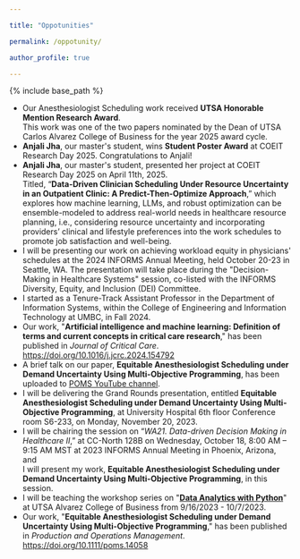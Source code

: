 ```yaml
---

title: "Oppotunities"

permalink: /oppotunity/

author_profile: true

---
```



{% include base_path %}
- Our Anesthesiologist Scheduling work received **UTSA Honorable Mention Research Award**.\
This work was one of the two papers nominated by the Dean of UTSA Carlos Alvarez College of Business for the year 2025 award cycle.
- **Anjali Jha**, our master's student, wins **Student Poster Award** at COEIT Research Day 2025. Congratulations to Anjali!
- **Anjali Jha**, our master's student, presented her project at COEIT Research Day 2025 on April 11th, 2025.\
Titled, “**Data-Driven Clinician Scheduling Under Resource Uncertainty in an Outpatient Clinic: A Predict-Then-Optimize Approach**,” which explores how machine learning, LLMs, and robust optimization can be ensemble-modeled to address real-world needs in healthcare resource planning, i.e., considering resource uncertainty and incorporating providers’ clinical and lifestyle preferences into the work schedules to promote job satisfaction and well-being.
- I will be presenting our work on achieving workload equity in physicians' schedules at the 2024 INFORMS Annual Meeting, held October 20-23 in Seattle, WA. The presentation will take place during the "Decision-Making in Healthcare Systems" session, co-listed with the INFORMS Diversity, Equity, and Inclusion (DEI) Committee.
- I started as a Tenure-Track Assistant Professor in the Department of Information Systems, within the College of Engineering and Information Technology at UMBC, in Fall 2024.
- Our work, "**Artificial intelligence and machine learning: Definition of terms and current concepts in critical care research**,"
has been published in *Journal of Critical Care*. 
<a href="https://doi.org/10.1016/j.jcrc.2024.154792">https://doi.org/10.1016/j.jcrc.2024.154792</a>
- A brief talk on our paper, **Equitable Anesthesiologist Scheduling under Demand Uncertainty Using Multi-Objective Programming**, 
has been uploaded to <a href="https://www.youtube.com/watch?v=a-VAnFn2sZw&list=PLbMZVlYA3RiAx-w-FdGUypb-3vhoIn2d7&index=1">POMS YouTube channel</a>.
- I will be delivering the Grand Rounds presentation, entitled **Equitable Anesthesiologist Scheduling under Demand Uncertainty Using Multi-Objective Programming**, 
at University Hospital 6th floor Conference room S6-233, on Monday, November 20, 2023.
- I will be chairing the session on “*WA21. Data-driven Decision Making in Healthcare II*,” at CC-North 128B on Wednesday, 
October 18, 8:00 AM – 9:15 AM MST at 2023 INFORMS Annual Meeting in Phoenix, Arizona, and\
I will present my work, **Equitable Anesthesiologist Scheduling under Demand Uncertainty Using Multi-Objective Programming**, in this session.
- I will be teaching the workshop series on 
"<a href="https://youtube.com/playlist?list=PLwULGI0TbkccvUbA7zRMJlSER76X5O6aE&si=vfJw56FfLjB5Io_U">**Data Analytics with Python**</a>" at UTSA Alvarez College of Business
from 9/16/2023 - 10/7/2023.
- Our work, "**Equitable Anesthesiologist Scheduling under Demand Uncertainty Using Multi-Objective Programming**,"
has been published in *Production and Operations Management*. 
<a href="https://onlinelibrary.wiley.com/doi/10.1111/poms.14058">https://doi.org/10.1111/poms.14058</a>